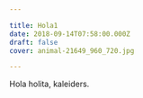 ```yaml
---

title: Hola1
date: 2018-09-14T07:58:00.000Z
draft: false
cover: animal-21649_960_720.jpg

---
```


Hola holita, kaleiders.
